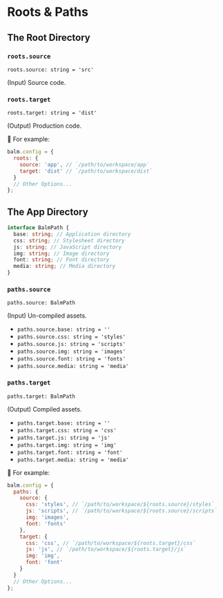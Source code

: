 # Roots & Paths

## The Root Directory

### `roots.source`

`roots.source: string = 'src'`

(Input) Source code.

### `roots.target`

`roots.target: string = 'dist'`

(Output) Production code.

🌰 For example:

```js
balm.config = {
  roots: {
    source: 'app', // `/path/to/workspace/app`
    target: 'dist' // `/path/to/workspace/dist`
  }
  // Other Options...
};
```

## The App Directory

```ts
interface BalmPath {
  base: string; // Application directory
  css: string; // Stylesheet directory
  js: string; // JavaScript directory
  img: string; // Image directory
  font: string; // Font directory
  media: string; // Media directory
}
```

### `paths.source`

`paths.source: BalmPath`

(Input) Un-compiled assets.

- `paths.source.base: string = ''`
- `paths.source.css: string = 'styles'`
- `paths.source.js: string = 'scripts'`
- `paths.source.img: string = 'images'`
- `paths.source.font: string = 'fonts'`
- `paths.source.media: string = 'media'`

### `paths.target`

`paths.target: BalmPath`

(Output) Compiled assets.

- `paths.target.base: string = ''`
- `paths.target.css: string = 'css'`
- `paths.target.js: string = 'js'`
- `paths.target.img: string = 'img'`
- `paths.target.font: string = 'font'`
- `paths.target.media: string = 'media'`

🌰 For example:

```js
balm.config = {
  paths: {
    source: {
      css: 'styles', // `/path/to/workspace/${roots.source}/styles`
      js: 'scripts', // `/path/to/workspace/${roots.source}/scripts`
      img: 'images',
      font: 'fonts'
    },
    target: {
      css: 'css', // `/path/to/workspace/${roots.target}/css`
      js: 'js', // `/path/to/workspace/${roots.target}/js`
      img: 'img',
      font: 'font'
    }
  }
  // Other Options...
};
```
